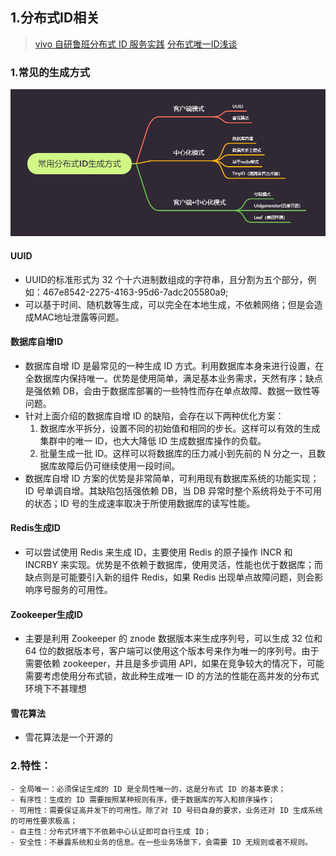 ## 1.分布式ID相关
> [vivo 自研鲁班分布式 ID 服务实践](https://mp.weixin.qq.com/s/MHhxU_G0d303R-b6T6EcoQ)
> [分布式唯一ID浅谈](https://mp.weixin.qq.com/s/10hn22MInanJXuT6wOYh1Q)

### 1.常见的生成方式
![](https://raw.githubusercontent.com/leexsh/picture_save/main/20230821234304.png?token=AEVT5G2XEXGYUSHVAFZNUQ3E4ODEO)

#### UUID
 - UUID的标准形式为 32 个十六进制数组成的字符串，且分割为五个部分，例如：467e8542-2275-4163-95d6-7adc205580a9;
-  可以基于时间、随机数等生成，可以完全在本地生成，不依赖网络；但是会造成MAC地址泄露等问题。

#### 数据库自增ID
- 数据库自增 ID 是最常见的一种生成 ID 方式。利用数据库本身来进行设置，在全数据库内保持唯一。优势是使用简单，满足基本业务需求，天然有序；缺点是强依赖 DB，会由于数据库部署的一些特性而存在单点故障、数据一致性等问题。
- 针对上面介绍的数据库自增 ID 的缺陷，会存在以下两种优化方案：
	1. 数据库水平拆分，设置不同的初始值和相同的步长。这样可以有效的生成集群中的唯一 ID，也大大降低 ID 生成数据库操作的负载。
	2. 批量生成一批 ID。这样可以将数据库的压力减小到先前的 N 分之一，且数据库故障后仍可继续使用一段时间。
- 数据库自增 ID 方案的优势是非常简单，可利用现有数据库系统的功能实现；ID 号单调自增。其缺陷包括强依赖 DB，当 DB 异常时整个系统将处于不可用的状态；ID 号的生成速率取决于所使用数据库的读写性能。
#### Redis生成ID
- 可以尝试使用 Redis 来生成 ID，主要使用 Redis 的原子操作 INCR 和 INCRBY 来实现。优势是不依赖于数据库，使用灵活，性能也优于数据库；而缺点则是可能要引入新的组件 Redis，如果 Redis 出现单点故障问题，则会影响序号服务的可用性。
#### Zookeeper生成ID
- 主要是利用 Zookeeper 的 znode 数据版本来生成序列号，可以生成 32 位和 64 位的数据版本号，客户端可以使用这个版本号来作为唯一的序列号。由于需要依赖 zookeeper，并且是多步调用 API，如果在竞争较大的情况下，可能需要考虑使用分布式锁，故此种生成唯一 ID 的方法的性能在高并发的分布式环境下不甚理想
#### 雪花算法
- 雪花算法是一个开源的
### 2.特性：
	- 全局唯一：必须保证生成的 ID 是全局性唯一的，这是分布式 ID 的基本要求；
	- 有序性：生成的 ID 需要按照某种规则有序，便于数据库的写入和排序操作；
	- 可用性：需要保证高并发下的可用性。除了对 ID 号码自身的要求，业务还对 ID 生成系统的可用性要求极高；
	- 自主性：分布式环境下不依赖中心认证即可自行生成 ID；
	- 安全性：不暴露系统和业务的信息。在一些业务场景下，会需要 ID 无规则或者不规则。
